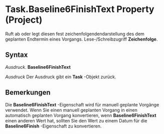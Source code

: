 
# Task.Baseline6FinishText Property (Project)

Ruft ab oder legt diesen fest zeichenfolgendendarstellung des dem geplanten Endtermin eines Vorgangs. Lese-/Schreibzugriff  **Zeichenfolge**.


## Syntax

 _Ausdruck_. **Baseline6FinishText**

 _Ausdruck_ Der Ausdruck gibt ein **Task** -Objekt zurück.


## Bemerkungen

Die  **Baseline6FinishText** -Eigenschaft wird für manuell geplante Vorgänge verwendet. Wenn Sie einen manuell geplanten Vorgang in einen automatisch geplanten Vorgang konvertieren, wenn **Baseline6FinishText** einen anderen Wert hat, sollten Sie den Wert zu einem Datum für die **Baseline6Finish** -Eigenschaft zu konvertieren.

